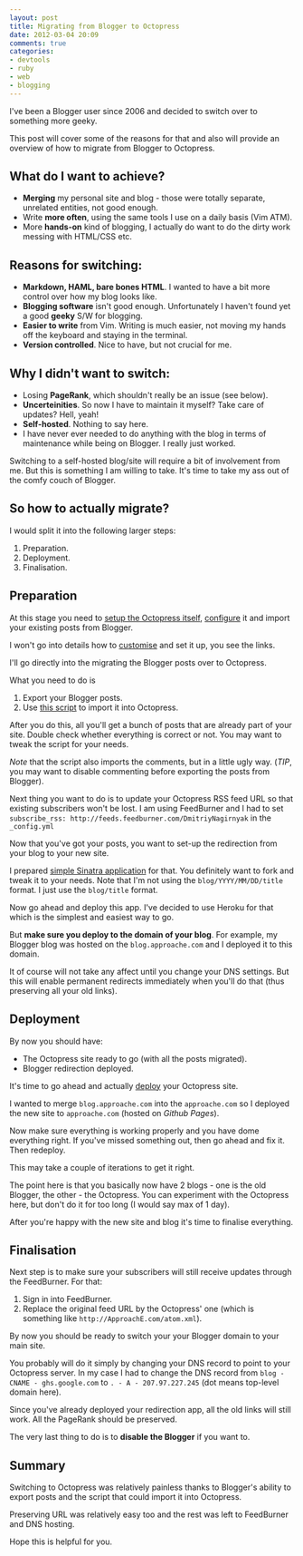 ```yaml
---
layout: post
title: Migrating from Blogger to Octopress
date: 2012-03-04 20:09
comments: true
categories:
- devtools
- ruby
- web
- blogging
---
```



I've been a Blogger user since 2006 and decided to switch over to something more geeky.

This post will cover some of the reasons for that and also will provide an overview
of how to migrate from Blogger to Octopress.

What do I want to achieve?
----------------------------

- **Merging** my personal site and blog - those were totally separate, unrelated entities, not good enough.
- Write **more often**, using the same tools I use on a daily basis (Vim ATM).
- More **hands-on** kind of blogging, I actually do want to do the dirty work messing with HTML/CSS etc.



Reasons for switching:
---------------------------

- **Markdown, HAML, bare bones HTML**. I wanted to have a bit more control over how my blog looks like.
- **Blogging software** isn't good enough. Unfortunately I haven't found yet a good **geeky** S/W for blogging.
- **Easier to write** from Vim. Writing is much easier, not moving my hands off the keyboard and staying in the terminal.
- **Version controlled**. Nice to have, but not crucial for me.

Why I didn't want to switch:
----------------------------

- Losing **PageRank**, which shouldn't really be an issue (see below).
- **Uncerteinities**. So now I have to maintain it myself? Take care of updates? Hell, yeah!
- **Self-hosted**. Nothing to say here.
- I have never ever needed to do anything with the blog in terms of maintenance while being on Blogger. I really just worked.

Switching to a self-hosted blog/site will require a bit of involvement from me.
But this is something I am willing to take. It's time to take my ass out of the comfy couch of Blogger.


So how to actually migrate?
--------------------------
I would split it into the following larger steps:

1. Preparation.
2. Deployment.
3. Finalisation.


Preparation
--------------------------
At this stage you need to [setup the Octopress itself](http://octopress.org/docs/setup), [configure](http://octopress.org/docs/configuring) it and import your existing posts from Blogger.

I won't go into details how to [customise](http://octopress.org/docs/theme) and set it up, you see the links.

I'll go directly into the migrating the Blogger posts over to Octopress.

What you need to do is

1. Export your Blogger posts.
2. Use [this script](https://gist.github.com/1765496) to import it into Octopress.

After you do this, all you'll get a bunch of posts that are already part of your site.
Double check whether everything is correct or not. You may want to tweak the script for your needs.

*Note* that the script also imports the comments, but in a little ugly way.
(*TIP*, you may want to disable commenting before exporting the posts from Blogger).


Next thing you want to do is to update your Octopress RSS feed URL so that existing subscribers won't be lost.
I am using FeedBurner and I had to set `subscribe_rss: http://feeds.feedburner.com/DmitriyNagirnyak` in the `_config.yml`

Now that you've got your posts, you want to set-up the redirection from your blog to your new site.

I prepared [simple Sinatra application](https://github.com/dnagir/approache-redirects/blob/master/app.rb) for that.
You definitely want to fork and tweak it to your needs. Note that I'm not using the `blog/YYYY/MM/DD/title` format.
I just use the `blog/title` format.

Now go ahead and deploy this app. I've decided to use Heroku for that which is the simplest and easiest way to go.

But **make sure you deploy to the domain of your blog**. For example, my Blogger blog was hosted on the `blog.approache.com` and I deployed it to this domain.

It of course will not take any affect until you change your DNS settings.
But this will enable permanent redirects immediately when you'll do that (thus preserving all your old links).


Deployment
-------------------------------------------

By now you should have:

- The Octopress site ready to go (with all the posts migrated).
- Blogger redirection deployed.

It's time to go ahead and actually [deploy](http://octopress.org/docs/deploying) your Octopress site.

I wanted to merge `blog.approache.com` into the `approache.com` so I deployed the new site to `approache.com`
(hosted on *Github Pages*).

Now make sure everything is working properly and you have dome everything right.
If you've missed something out, then go ahead and fix it. Then redeploy.

This may take a couple of iterations to get it right.

The point here is that you basically now have 2 blogs - one is the old Blogger, the other - the Octopress.
You can experiment with the Octopress here, but don't do it for too long (I would say max of 1 day).

After you're happy with the new site and blog it's time to finalise everything.

Finalisation
---------------------------------------------

Next step is to make sure your subscribers will still receive updates through the FeedBurner.
For that:

1. Sign in into FeedBurner.
2. Replace the original feed URL by the Octopress' one (which is something like `http://ApproachE.com/atom.xml`).


By now you should be ready to switch your your Blogger domain to your main site.

You probably will do it simply by changing your DNS record to point to your Octopress server.
In my case I had to change the DNS record from `blog - CNAME - ghs.google.com` to `. - A - 207.97.227.245` (dot means top-level domain here).

Since you've already deployed your redirection app, all the old links will still work.
All the PageRank should be preserved.

The very last thing to do is to **disable the Blogger** if you want to.

Summary
----------------------------------------------

Switching to Octopress was relatively painless thanks to Blogger's ability to export posts and the script that could import it into Octopress.

Preserving URL was relatively easy too and the rest was left to FeedBurner and DNS hosting.


Hope this is helpful for you.

